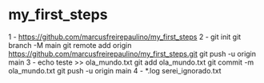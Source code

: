 # my_first_steps
1 - https://github.com/marcusfreirepaulino/my_first_steps 2 - git init
git branch -M main
git remote add origin https://github.com/marcusfreirepaulino/my_first_steps.git
git push -u origin main 3 - echo teste >> ola_mundo.txt
git add ola_mundo.txt
git commit -m ola_mundo.txt
git push -u origin main 4 - *.log
serei_ignorado.txt
